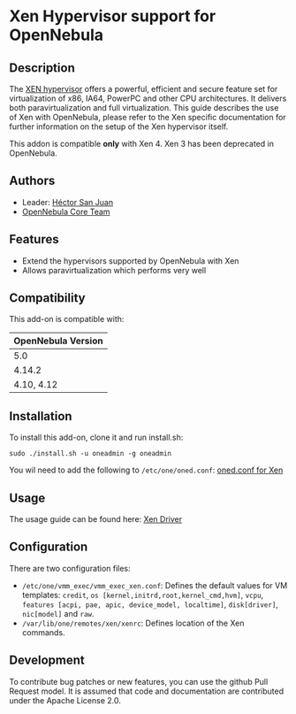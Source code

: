 # Xen Hypervisor support for OpenNebula

## Description

The [XEN hypervisor](http://www.xen.org) offers a powerful, efficient and secure feature set for virtualization of x86, IA64, PowerPC and other CPU architectures. It delivers both paravirtualization and full virtualization. This guide describes the use of Xen with OpenNebula, please refer to the Xen specific documentation for further information on the setup of the Xen hypervisor itself.

This addon is compatible **only** with Xen 4. Xen 3 has been deprecated in OpenNebula.

## Authors

* Leader: [Héctor San Juan](https://github.com/hsanjuan)
* [OpenNebula Core Team](https://github.com/OpenNebula)

## Features

* Extend the hypervisors supported by OpenNebula with Xen
* Allows paravirtualization which performs very well

## Compatibility

This add-on is compatible with:

| OpenNebula Version |
| ------------------ |
| 5.0                |
| 4.14.2             |
| 4.10, 4.12         |

## Installation

To install this add-on, clone it and run install.sh:

    sudo ./install.sh -u oneadmin -g oneadmin

You wil need to add the following to `/etc/one/oned.conf`: [oned.conf for Xen](oned-xen.conf)

## Usage

The usage guide can be found here: [Xen Driver](docs/xeng.rst)

## Configuration

There are two configuration files:

* ``/etc/one/vmm_exec/vmm_exec_xen.conf``: Defines the default values for VM templates: ``credit``, ``os [kernel,initrd,root,kernel_cmd,hvm]``, ``vcpu``, ``features [acpi, pae, apic, device_model, localtime]``, ``disk[driver]``, ``nic[model]`` and ``raw``.
* ``/var/lib/one/remotes/xen/xenrc``: Defines location of the Xen commands.

## Development

To contribute bug patches or new features, you can use the github Pull Request model. It is assumed that code and documentation are contributed under the Apache License 2.0.
